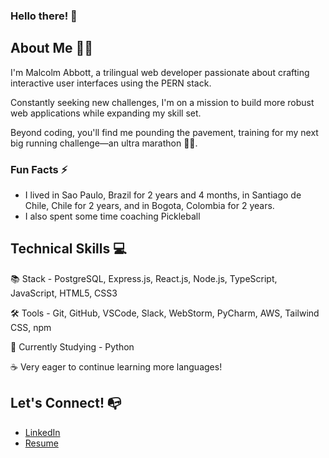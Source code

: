 ### Hello there! 👋

## About Me 🙋‍♂️
I'm Malcolm Abbott, a trilingual web developer passionate about crafting interactive user interfaces using the PERN stack.

Constantly seeking new challenges, I'm on a mission to build more robust web applications while expanding my skill set.

Beyond coding, you'll find me pounding the pavement, training for my next big running challenge—an ultra marathon 🏃‍♂️.

### Fun Facts ⚡
* I lived in Sao Paulo, Brazil for 2 years and 4 months, in Santiago de Chile, Chile for 2 years, and in Bogota, Colombia for 2 years.
* I also spent some time coaching Pickleball

## Technical Skills 💻
📚 Stack - PostgreSQL, Express.js, React.js, Node.js, TypeScript, JavaScript, HTML5, CSS3

🛠 Tools - Git, GitHub, VSCode, Slack, WebStorm, PyCharm, AWS, Tailwind CSS, npm

📝 Currently Studying - Python

☕ Very eager to continue learning more languages!

## Let's Connect! 📭
* [LinkedIn](https://www.linkedin.com/in/malcolmabbott/)
* [Resume](https://docs.google.com/document/d/1i0LbKzGPxPXhCO-CSZ6iQSL4kC2rClm1szqCyEx_-LA/edit?usp=sharing)


<!--
**Malcolm-Abbott/Malcolm-Abbott** is a ✨ _special_ ✨ repository because its `README.md` (this file) appears on your GitHub profile.

Here are some ideas to get you started:

- 🔭 I’m currently working on ...
- 🌱 I’m currently learning ...
- 👯 I’m looking to collaborate on ...
- 🤔 I’m looking for help with ...
- 💬 Ask me about ...
- 📫 How to reach me: ...
- 😄 Pronouns: ...
- ⚡ Fun fact: ...
-->
